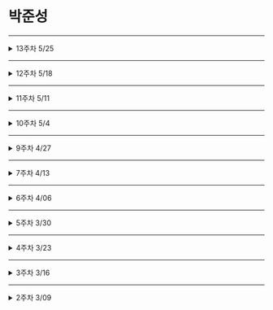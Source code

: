 # 박준성

***
<details>
<summary>13주차 5/25</summary>
<div markdown='1'>

## 13주차 5/25
```javascript
// 복습
// Provider 를 통해 상위 컴포넌트에서 값을 전달해주지 않으면 기본값 사용
const MyContext = React.createContext(기본값);
const UserContext = React.createContext({
  name: "username"
});

// useContext 를 통해 값을 쉽게 불러올 수 있음
const value = useContext(UserContext);


// Provider 를 통해 값을 전달하는 방법
<MyContext.Provider value={전달하고 싶은 값}>
  <Component />
</MyContext.Provider>
```

</div>
</details>

***
<details>
<summary>12주차 5/18</summary>
<div markdown='1'>

## 12주차 5/18
### 합성
* 여러 개의 컴포넌트를 합쳐서 새로운 컴포넌트를 만드는 것
### 합성의 종류
1. Containment 포함
  * 특정 컴포넌트가 하위 컴포넌트를 포함하는 형태의 합성 방법
  * 주로 범용적인 박스 역할을 하는 Sidebar 혹은 Dialog 와 같은 컴포넌트에서 사용
  * 리액트에서는 props.childrean 을 통해 하위 컴포넌트를 하나로 모아서 제공
```javascript
export default function Card(props) {
    const { title, backgroundColor, children } = props; // props.child 를 활용하여 받기

    return (
        <div
            style={{
                margin: 8,
                padding: 8,
                borderRadius: 8,
                boxShadow: "0px 0px 4px grey",
                backgroundColor: backgroundColor || "white"
            }}
        >
            {title && <ht>{title}</ht>}
            {children}
        </div>
    )
}
```
* React.createElement
```javascript
// jsx 를 이용한 방법
const jsxElement = <h1 className='jax'> JSX element </h1>

// react 를 사용한 방법
const reactElement = React.createElement(
  'h1', // tag
  {className: 'obj'}, // props
  'OBJ Element' // child element
)
```
2. Specialization 특수화, 전문화
* 범용적인 개념을 구별이 되게 구체화하는 것 -> 특수화

3. Containment 와 Specialization 을 같이 사용
  * Containment 를 위해 props.children 사용 및 Specialization 을 위해 props 직접 정의

### 상속
*  자식 클래스는 부모 클래스가 가진 변수나 함수 등의 속성을 모두 가짐

### Context 
* 리엑트 컴포넌트들 사이에서 데이터를 기존의 props 를 통해 전달하는 방식 대신 <b>컴포넌트 트리를 통해 곧바로 컴포넌트에 전달하는 새로운 방식</b>을 제공
* 여러 컴포넌트에 필요한 데이터인 로그인 여부, 정보 혹은 UI 테마, 현재 선택된 언어 등을 전달할 떄 사용
* 컨텍스트를 사용하려면 컴포넌트의 상위 컴포넌트에서 Provider 로 감싸주어야함
```javascript
function Theme(props) { // 상위 컴포넌트에서 provider 를 통해 값 제공
  return (
    <ThemeContext.Provider value="dark">
      <Toolbar/>
    </ThemContext.Provider>
  )
}

function Toolbar(props) {
  return (
    <div>
      <ThemedButton />
    </div>
  )
}

function ThemedButton(props) {
  // 리액트는 가장 가까운 상위 테마 Provider 를 찾아서 해당되는 값을 사용
  // Provider 가 없을 경우 기본 값 사용
  // 상위 Provider 가 있기 때문에 현재 테마의 값을 dark 로 사용
  return (
    <ThemeContext.Consumer>
      {value => <Button them={value} />}
    </ThemeContext.Consumer>
  )
}
```
#### Context 사용 시 고려할 점
* 컨텍스트는 다른 레벨의 많은 컴포넌트가 특정 데이터를 필요로 하는 경우에 주로 사용
* 컨텍스트는 결합력이 높아 재사용성이 떨어짐 => 특정 컴포넌트에만 접근하는 데이터의 경우 props 를 통한 전달이 좋음
* 다양한 레벨이 중첩된 컴포넌트들의 접근이 필요할 경우 컨텍스트 사용이 유리
#### Context.Provider
* Context.Provider 컴포넌트로 하위 컴포넌트들을 감싸주면 모든 하위 컴포넌트들이 해당 컨텍스트에 접근할 수 있게 됨
* value 라는 prop 이 있고 이를 Provider 컴포넌트 하위에 있는 컴포넌트에 전달
* Provider 컴포넌트가 재랜더링될 때 하위 컴포넌트도 재랜더링되므로 주의 -> useState 로 다루는 변수를 사용하기
</div>
</details>

***
<details>
<summary>11주차 5/11</summary>
<div markdown='1'>

## 11주차 5/11
### 시험 피드백 및 실습
</div>
</details>

***
<details>
<summary>10주차 5/4</summary>
<div markdown='1'>

## 10주차 5/4
### 리스트와 키
### 1. 리스트와 키란 무엇인가?
* 리스트는 자바스크립트의 변수나 객체를 하나의 변수로 묶어 놓은 배열과 같은 것
* 키는 각 객체나 아이템을 구분할 수 있는 고유한 값을 의미
* 리액트에서는 배열과 키를 사용하는 반복되는 다수의 엘리먼트를 쉽게 렌더링할 수 있음

### 2. 여러 개의 컴포넌트 렌더링하기
* 같은 컴포넌트를 화면에 반복적으로 나타내야 할 경우 배열에 들어있는 엘리먼트를 map()함수를 이용하여 렌더링
```javascript
const doubled = numbers.map((number) => number * 2);
```

### 리액트에서 map()함수를 사용한 예제
```javascript
    const numbers = [1, 2, 3, 4, 5];
    const listItems = numbers.map((number) =>   
        <li>{number}</li>);
```
### numbers의 요소에 태그를 결합해서 리턴
```javascript
    ReactDom.render(
        <ul>
            <li>{1}</li>
            <li>{2}</li>
            <li>{3}</li>
            <li>{4}</li>
            <li>{5}</li>
        </ul>,
        document.getElementById('root')
    );
```

### 기본적인 리스트 컴포넌트는 props로 받은 숫자를 numbers로 받아 리스트로 렌더링
```javascript
    function NumberList(props) {
        const { numbers } = props;

        const listItems = numbers.map((number) =>
            <li>{number}</li>
        );

        return (
            <ul>{listItems}</ul>
        );
    }
    const numbers = [1, 2, 3, 4, 5];
    ReactDom.render(
        <NumberList numbers={numbers} />,
        document.getElementById('root')
    );
// 출석부 출력하기
     import React from "react";
  // 리액트에서 키값은 어떤 아이템이 변경, 추가 또는 제거되었는지 구분하기 위해 사용  
  // 리액트의 배열은 C언어의 배열과는 다르게 한가지 값이 아니라 여러 속성을 넣을수 있다
const students = [ {
id: 1, name: "Inje", }, {
id: 2, name: "Steve", }, {
id: 3, name: "Bill", }, {
id: 4, name: "Bill", }, ];

function AttendanceBook(props) { return (

{students.map((student, index) => { return
{student.name}
; })}
); }
export default AttendanceBook; 
```


요약

* 리스트 : 같은 아이템을 순서대로 모아놓은 것
* 키 : 각 객체나 아이템을 구분할 수 있는 고유한 값
* 여러 개의 컴포넌트 렌더링
* 자바스크립트 배열의 map()함수를 사용
* 배열에 들어있는 각 변수에 어떤 처리를 한 뒤 결과(엘리먼트)를 배열로 만들어서 리턴함
* map()함수 안에 있는 엘리먼트는 꼭 키가 필요함
다양한 키값의 사용법

### 폼
### 1.폼이란 무엇인가?
폼은 일반적으로 사용자로부터 입력을 받기위한 양식에서 많이 사용
```javascript
    <form>
        <label>
            이름:
            <input type="text" name="name"/>       
        </label>
        <button type="submit">제출<button>
    </form>
```
### 제어 컴포넌트
제어 컴포넌트는 사용자가 입력한 값에 접근하고 제어할 수 있도록 해주는 컴포넌트
### 제어 컴포넌트 예시
```javascript
    function Nameform(props) {
        const [value, setValue] = useState("");

        const handleChange = (event) => {
            setValue(event.target.value);
        }

        const handleSubmit = (event) => {
            alert('입력한 이름: ' + value);
            event.preventDefault();
        }

        return (
            <form onSubmit={handleSubmit}>
                <label>
                    이름:
                    <input type="text" value={value} onChange={handleChange} />
                </label>
                <button type="submit">제출</button>
            </form>
        )
    }
```
textarea 태그
HTML에서는 <textarea>의 children으로 텍스트가 들어가는 형태입니다.
    <textarea>
        안녕하세요, 여기에 이렇게 텍스트가 들어가게 됩니다.
    </textarea>
리액트에서는 state를 통해 태그의 value라는 attribute를 변경하여 텍스트를 표시합니다.
```javascript
    function RequestForm(props) {
        const [value, setValue] = useState('요청사항을 입력하세요.');
    }
```
요약
* 제어 컴포넌트
* 사용자가 입력한 값에 접근하고 제어할 수 있게 해주는 컴포넌트
* 값의 리액트의 통제를 받는 입력 폼 엘리먼트
```javascript
<input type="text"> 태그 : 한 줄로 텍스트를 입력받기 위한 HTML 태그
리액트에서는 value라는 attribute로 입력된 값을 관리
<textarea> 태그 : 여러 줄에 걸쳐서 텍스트를 입력받기 위한 HTML태그 - 리액트에서는 value라는 attribute로 입력된 값을 관리
태그 드롭다운 목록을 보여주기 위한 HTML 태그 여러 가지 옵션 중에서 하나 또는 여러 개를 선택할 수 있는 기능을 제공 리액트에서는 value라는 attribute로 선택된 옵션의 값을 관리 태그
디바이스의 저장 장치로부터 사용자가 하나 또는 여러 개의 파일을 선택할 수 있게 해주는 HTML 태그
서버로 파일을 업로드하거나 자바스크립트의 File API를 사용해서 파일을 다룰 때 사용
```
</div>
</details>

***
<details>
<summary>9주차 4/27</summary>
<div markdown='1'>

## 9주차 4/27
### Event
* DOM 에서 클릭 이벤트 처리
```javascript
<button onclick="activate()">
  Activate
</button>
```

* React 에서 클릭 이벤트 처리
```javascript
<button onClick={activate()}>
  Activate
</button>
```
* 이벤트 핸들러로 클릭 이벤트 처리
  * 클래스 컴포넌트에서의 이벤트 처리 예제
```javascript
class Toggle extends React.Component {
  constructor(props) {
    super(props);

    this.state = { isToggleOn: true};

    // callback 에서 this 를 사용하기 위해서 바인딩 필수적
    this.handleClick = this.handleClick.bind(this);
  }

  handleClick() {
    this.setState(prevState => ({
      isToggleOn: !prevState.isToggleOn
    }))
  }

  render() {
    return (
      <button onClick={this.handleClick}>
        {this.state.isToggleOn ? '켜짐': '꺼짐'}
      </button>
    );
  }
}
```

  * 함수형 컴포넌트에서의 이벤트 처리 예제
```javascript
function Toggle(props) {
  const [isToggleOn, setIsToggleOn] = useState(true);

  // 1. 함수 안에 함수로 정의
  function handleClick() {
    setIsToggleOn((isToggleOn) => !isToggleOn);
  }

  // 2. arrow function 을 사용하여 정의
  const handleClick = () => {
    setIsToggleOn((isToggleOn) => !isToggleOn);
  }

  return (
    <button onClick={handleClick}>
      {isToggleOn ? '켜짐' : '꺼짐'}
    </button>
  )
}
```

### Arguments 전달
* 함수를 정의할 때는 Parameter 혹은 매개변수, 사용할 때는 Argument 혹은 인자라고 부름

* 이벤트 핸들러에 매개변수를 전달하는 경우도 있음
```javascript
// 화살표 함수를 통한 인자 전달
<button onClick={(event) => this.deleteItem(id, event)}>delete</button>
// bind 를 통한 인자 전달
<button onClick={this.deleteItem.bind(this, id)}>delete</button>

// event 라는 매개변수는 리엑트의 이벤트 객체를 의미
// 첫번째 코드는 명시적으로 event 를 매개변수로 넣어주었고 (함수형 컴포넌트),
// 두 번째 코드는 id 이후 두번째 매개변수로 event 자동 전달됨 (클래스형 컴포넌트)
```

### 조건부 렌더링
```javascript
function Greeting(props) {
  const isLoggedIn = props.isLoggedIn;
  if (isLoggedIn) {
    return <UserGreeting />;
  }
  return <GuestGreeting />;
}
```

### 엘리먼트 변수
* 렌더링해야 될 컴포넌트를 변수처럼 사용하는 방법
```javascript
let button;
if (isLoggedIn) {
  // LogoutButton 이나 LoginButton 을 state 에 따라 변수에 컴포넌트 객체를 저장하여 사용
  button = <LogoutButton onClick={handleLogoutClick} />
} else {
  button = <LoginButton onClick={handleLoginClick} />
}

return (
  <div>
    <Greeting isLoggedIn={isLoggedIn} />
    {button}
  </div>
)
```

### 인라인 inline 
1. 조건
* if 문을 직접 사용하지 않고, 동일한 효과를 내기 위해 && 논리 연산자를 사용
* && : 모든 조건이 참일 때 = true 반환 (즉 첫번째 조건이 거짓이면 두번째 조건은 판단 X)
```javascript
{unreadMessages.length > 0 &&
  <h2>
    현재 {unreadMessages.length} 개의 읽지 않은 메시지가 있습니다
  </h2>
}
```

2. if - else
* 삼항 연산자 사용
```javascript
function UserStatus(props) {
  return (
    <div>
      <div>
        이 사용자는 현재 <b>{props.isLoggedIn ? '로그인' : '로그인하지 않은'}</b> 상태입니다
      </div>

      <div>
        <Greeting isLoggedIn={isLoggedIn} />
        {isLoggedIn
          ? <LogoutButton onClick={handleLogoutClick} />
          : <LoginButton onClick={handleLoginClick} />
        }
      </div>
    </div>
  )
}
```

3. 컴포넌트 렌더링 막기
```javascript
function WarningBanner(props) {
  if (!props.warning) {
    return null;
  }
  return (
    <div>
      경고
    </div>
  )
}
```

</div>
</details>

***
<details>
<summary>7주차 4/13</summary>
<div markdown='1'>

## 7주차 4/13
### Hook
* 함수형 컴포넌트에서 state 나 생명주기함수의 기능을 사용하게 해주기 위해 추가된 기능

1. **useState** : const [변수명, set함수명] = useState(초깃값);
* 함수형 컴포넌트에서 state 를 변경하기 위한 함수
* 함수를 호출할 때 변수에 초깃값 설정
```javascript
// const [변수명, set함수명] = useState(초깃값);
// Ex ) 
const [count, setCount] = useState(0);
return (
  <div>
    <p>{setCount(count + 1)}</p>
  </div>
)
```
2. **useEffect** : useEffect(이펙트 함수, 의존성 배열);
* side effect(부가적인 작용) 를 수행하기 위한 함수
* 클래스 컴포넌트의 생명주기 함수와 같은 기능을 하나로 통합하여 제공하는 함수
* 렌더링된 이후, 재랜더링된 이후에 실행
* 의존성 배열의 값이 변화할 때 이펙트 함수가 사용됨
* 마운트와 언마운트 될 때만 한 번씩 실행하게 하고 싶으면 빈 배열을 넣어주면 됨 
```javascript
// useEffect(이펙트 함수, 의존성 배열);
// Ex) 아래 예시는 의존성 배열이 없음
UseEffect(() => {
  document.title = `총 ${count}번 클릭`
}); // 의존성 배열 없이 사용 시 랜더링 이후 해당 이펙트 함수가 실행됨
```
* useEffect() 에서 반환하는 함수는 컴포넌트가 마운트될 때나 해제될 때 호출
![useEffect](./public/image/7weeks/useEffect.png)

3. **useMemo** : useMemo(메모 함수, 의존성 배열)
* Memoized value 를 반환하는 훅
* 이전 계산값을 갖고 있어 반복 작업에 좋음
* 랜더링이 일어나는 동안 실행
* 의존성 배열을 넣지 않으면 랜더링할 때마다 함수 실행
=> 반복작업을 줄이고자하는 함수 기능을 사용 X
![useMemo](./public/image/7weeks/useMemo.png)

4. **useCallback** : useCallback(콜백 함수, 의존성 배열)
* useMemo 와 의존성 배열을 파라미터로 받는 것은 일치하지만 값이 아닌 함수를 반환 ( 파라미터로 받은 함수를 콜백이라고 부름 )
* useMemo 와 마찬가지로 의존성 배열이 변경될 시 콜백함수 반환

5. **useRef** : const 변수명 = useRef(초깃값);
* 레퍼런스란 특정 컴포넌트에 접근할 수 있는 객체를 의미
* .current 라는 속성이 있는데 현재 참조하고 있는 엘리먼트 의미
```javascript
const refContainer = useRef(초깃값);
// 이 변수는 컴포넌트의 생명주기 전체에 걸쳐서 유지 ( 마운트 해제 전까지 )
```
### 훅의 규칙
* 최상위 레벨에서만 호출해야함 ( 컴포넌트 최상위 )
  * 반복문이나 조건문 중첩된 함수들 안에서 훅 호출 X
  * 컴포넌트가 랜더링 될 때마다 같은 순서로 호출되어야함
* 함수형 컴포넌트에서만 훅 호출
    * 일반 자바스크립트에서 훅 호출 X
    * 클래스 컴포넌트에서 훅 호출 X
</div>
</details>

***
<details>
<summary>6주차 4/06</summary>
<div markdown='1'>

## 6주차 4/06
### state 와 생명주기
State
* 컴포넌트의 상태 = 컴포넌트의 변경가능한 데이터를 의미
* State 가 변하면 다시 렌더링이 되기 때문에 렌더링과 관련된 값만 state 에 포함시켜야함 ( Ex :함수형 컴포넌트 => useState )

생명주기 ( class 형 컴포넌트가 해당 )
* 컴포넌트의 생성 시점, 사용 시점, 종료 시점을 말함
* constructor 가 실행되면서 컴포넌트 생성
=> class 형 컴포넌트만 생명주기를 가짐

### 오늘 한 실습
1. Comment 컴포넌트 작성
2. CommentList 컴포넌트 안에 Comment 컴포넌트의 props 값 입력
3. 기존의 index.js 에서 setInterval 제거
4. CommentList 컴포넌트 안에서 props 를 json 배열의 객체값에서 꺼내어 사용

</div>
</details>

***
<details>
<summary>5주차 3/30</summary>
<div markdown='1'>

## 5주차 3/30
### Element
* 리액트 요소는 자바스크립트 객체의 형태로 존재
* 컴포넌트 (Button 등), 속성(color 등) 및 내부의 모든 childen 을 포함하는 일반 JS 객체
* 불변성을 가지고 있음
* Virtual DOM
![virtualDOM](./public/image/5weeks/5%EC%A3%BC%EC%B0%A8VirtualDOM.png)

### Element 렌더링
render 함수를 통해 virtual DOM 구조를 DOM 구조로 다시 바꾸는 과정을 말함

### Component
* 컴포넌트 기반의 구조
* 컴포넌트 재사용이 가능 => 전체 코드 양 감소 => 개발 시간 및 유지 보수 비용 감소
* 입력 Porps 출력 React Element
* 이름은 항상 대문자로 ( 리액트는 소문자로 시작하는 태그를 html tag (DOM) 으로 인식하기 때문 )
* 컴포넌트 합성 (컴포넌트 안에 또 다른 컴포넌트 사용 가능)
```javascript
function Component(props) {
  return <h1>Hello {props.name}</h1>
}

function App(props) {
  return (
    <div>
      <Component name="준성" />
      <Component name="인호" />
    </div>
  )
}

ReactDOM.render(
  <App/>,
  document.getElementById('root')
)
```
*최근에는 클래스형 컴포넌트보다 함수형 컴포넌트 사용 ( 생명주기의 유무, Hook 개념 발생 )

### Props 
* 컴포넌트의 속성
* Props 에 따라 컴포넌트에서 다른 element 가 나옴
* JSX 에서 key-value 로 구성
*Pure 함수 ( props 를 바꾸지 않음 ) 형태를 가짐
![props](./public/image/5weeks/5%EC%A3%BC%EC%B0%A8Props.png)

```javascript
function App (props) {
  return (
    <Layout
      name="준성",
      age={25}
      width={2560},
      height={1440},
      header={
        <Header head="준성's github">
      }
      footer={
        <Footer/>
      }
    />
  )
}
```
* JSX 없이 사용시
```javascript
React.createElement(
  name="준성",
  age={25}
)
```
</div>
</details>

***
<details>
<summary>4주차 3/23</summary>
<div markdown='1'>

## 4주차 3/23
## React 와 JSX
아래와 같은 변수 선언이 가능한 것은 React 뿐이며 이러한 표현식을 포함하는 확장자가 JSX 이다
```javascript
const name = 'Josh Perez';
const element = <h1>Hello, {name}</h1>;
```
```javascript
function formatName(user) {
  return user.firstName + ' ' + user.lastName;
}

const user = {
  firstName: 'Harper',
  lastName: 'Perez'
};

const element = (
  <h1>
    Hello, {formatName(user)}!
  </h1>
);
```
```javascript
function getGreeting(user) {
  if (user) {
    return <h1>Hello, {formatName(user)}!</h1>;
  }
  return <h1>Hello, Stranger.</h1>;
}
```
이러한 표현식들을 사용한 JSX 표현식이 javascript 함수 호출이 되고 javascript 객체로 인식
=> Babel 엔진이 JSX 를 React.createElement() 호출로 컴파일
```javascript
JSX 표현식
const element = (
  <h1 className="greeting">
    Hello, world!
  </h1>
);
====================================================
javascript 로 컴파일된 표현식
const element = React.createElement(
  'h1',
  {className: 'greeting'},
  'Hello, world!'
);
```

### JSX 의 장점
1. 코드 간결해짐
2. 가독성 향상
3. Injection Attack 이라 불리는 해킹 방법을 방어
</div>
</details>

***
<details>
<summary>3주차 3/16</summary>
<div markdown='1'>

## 3주차 3/16
## 1. README 작성요령
# 이름 : 박준성 (h1)
## 강의 날짜 : 3/16 (h2)
## 학습 내용 (필수) : h2 이하 사이즈 자유 사용 (h2)
```
작성 코드 (선택)
최근 내용이 위에 오도록 작성
날짜 별 구분이 잘 가도록 작성
```
## 2. node.js
### node.js lts 설치 후
```
<!-- 노드 버전 확인 -->
node -v
node --version
npm -v
npx -v
```
## 3. React
<b>자바스크립트로 이루어진 랜더링 라이브러리</b>
### 리엑트의 장점
1. 빠른 업데이트와 렌더링 속도
    + Virtual DOM 구조
    + 비동기식 구조 (asynchronization)
2. 컴포넌트 ( components ) 기반 구조
    + 하나의 컴포넌트는 다른 여러 개의 컴포넌트의 조합으로 구성 가능
    + 재사용성 증가 ( 재사용성은 모듈의 의존성과 반비례)
3. Meta(facebook) 에서 오픈소스 프로젝트로 관리
    + 대기업의 관리하에 발전
    + 활발한 지식 공유 및 커뮤니티

### 리엑트의 단점
1. 방대한 학습량
    + 자바스크립트 지식이 받쳐줄 경우 해당 X
2. 높은 상태 관리 복잡도
    + state, component life cycle 등 개발 환경 내에서는 복잡하지만 개념 자체는 어렵지 않음
## 4. React 실행하기

1. 터미널 생성
2. 원하는 디렉토리 위치로 이동
3. npx create-react-app [project name] 입력
4. 설치 과정이 다 끝나면 해당 app 디렉토리로 이동
5. npm start 입력

### 종료 시
1. 터미널에 관리자 권한으로 접속
2. netstat -ano 입력
3. ctrl + f 누르고 3000 검색
4. 해당 포트 번호의 pid 를 확인
5. taskkill /f /pid [포트 번호의 pid] 입력
</div>
</details>

***
<details>
<summary>2주차 3/09</summary>
<div markdown='1'>

## 2주차 3/9
## React 강의
SPA(Single page Application)
-자바스크립트
1.E56 (ECMAScript6) - 표준 ECMA-262

2.자바스크립트의 자료형
var : 중복 선언 가능, 재할당 가능
let : 중복 선언 불가능, 재할당 가능
const : 중복 선언 불가능, 재할당 불가능

===================== git 정보확인<br>
config 확인방법<br>
우선 순위는 Local>global>System순이며 Local 이 설정권한이 가장 높음<br>
설정 파일 확인 : git config --system --list<br>
Global 설정 파일 확인 : git config --global --list<br>
Local 설정 파일 확인 : git config --local --list<br>
모든 설정 확인 : git config --list<br><br>

사용자 등록 : git config --global user.name<br>
이메일 등록 : git config --global user.email<br>
사용자 초기화 : git config --global --unset-all user.name
</div>
</details>